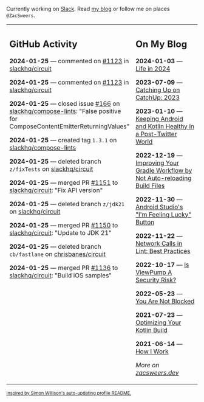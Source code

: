 Currently working on [Slack](https://slack.com/). Read [my blog](https://zacsweers.dev/) or follow me on places `@ZacSweers`.

<table><tr><td valign="top" width="60%">

## GitHub Activity
<!-- githubActivity starts -->
**2024-01-25** — commented on [#1123](https://github.com/slackhq/circuit/issues/1123#issuecomment-1911456372) in [slackhq/circuit](https://github.com/slackhq/circuit)

**2024-01-25** — commented on [#1123](https://github.com/slackhq/circuit/issues/1123#issuecomment-1911435859) in [slackhq/circuit](https://github.com/slackhq/circuit)

**2024-01-25** — closed issue [#166](https://github.com/slackhq/compose-lints/issues/166) on [slackhq/compose-lints](https://github.com/slackhq/compose-lints): "False positive for ComposeContentEmitterReturningValues"

**2024-01-25** — created tag `1.3.1` on [slackhq/compose-lints](https://github.com/slackhq/compose-lints)

**2024-01-25** — deleted branch `z/fixTests` on [slackhq/circuit](https://github.com/slackhq/circuit)

**2024-01-25** — merged PR [#1151](https://github.com/slackhq/circuit/pull/1151) to [slackhq/circuit](https://github.com/slackhq/circuit): "Fix API version"

**2024-01-25** — deleted branch `z/jdk21` on [slackhq/circuit](https://github.com/slackhq/circuit)

**2024-01-25** — merged PR [#1150](https://github.com/slackhq/circuit/pull/1150) to [slackhq/circuit](https://github.com/slackhq/circuit): "Update to JDK 21"

**2024-01-25** — deleted branch `cb/fastlane` on [chrisbanes/circuit](https://github.com/chrisbanes/circuit)

**2024-01-25** — merged PR [#1136](https://github.com/slackhq/circuit/pull/1136) to [slackhq/circuit](https://github.com/slackhq/circuit): "Build iOS samples"
<!-- githubActivity ends -->
</td><td valign="top" width="40%">

## On My Blog
<!-- blog starts -->
**2024-01-03** — [Life in 2024](https://www.zacsweers.dev/life-in-2024/)

**2023-07-09** — [Catching Up on CatchUp: 2023](https://www.zacsweers.dev/catching-up-on-catchup-2023/)

**2023-01-10** — [Keeping Android and Kotlin Healthy in a Post-Twitter World](https://www.zacsweers.dev/keeping-android-healthy/)

**2022-12-19** — [Improving Your Gradle Workflow by Not Auto-reloading Build Files](https://www.zacsweers.dev/improving-your-workflow-by-not-auto-reloading-build-files/)

**2022-11-30** — [Android Studio's "I'm Feeling Lucky" Button](https://www.zacsweers.dev/android-studios-im-feeling-lucky-button/)

**2022-11-22** — [Network Calls in Lint: Best Practices](https://www.zacsweers.dev/network-calls-in-lint-best-practices/)

**2022-10-17** — [Is ViewPump A Security Risk?](https://www.zacsweers.dev/is-viewpump-a-security-risk/)

**2022-05-23** — [You Are Not Blocked](https://www.zacsweers.dev/you-are-not-blocked/)

**2021-07-23** — [Optimizing Your Kotlin Build](https://www.zacsweers.dev/optimizing-your-kotlin-build/)

**2021-06-14** — [How I Work](https://www.zacsweers.dev/how-i-work/)
<!-- blog ends -->
_More on [zacsweers.dev](https://zacsweers.dev/)_
</td></tr></table>

<sub><a href="https://simonwillison.net/2020/Jul/10/self-updating-profile-readme/">Inspired by Simon Willison's auto-updating profile README.</a></sub>